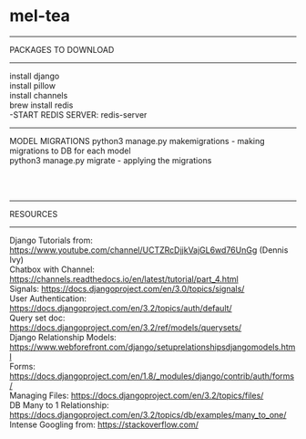 # mel-tea

*******************
PACKAGES TO DOWNLOAD
*******************

install django <br>
install pillow <br>
install channels <br>
brew install redis <br>
    -START REDIS SERVER: redis-server

*******************
MODEL MIGRATIONS
python3 manage.py makemigrations - making migrations to DB for each model <br>
python3 manage.py migrate - applying the migrations <br>


<br>
<br>





*******************
RESOURCES
*******************
Django Tutorials from:      https://www.youtube.com/channel/UCTZRcDjjkVajGL6wd76UnGg (Dennis Ivy) <br>
Chatbox with Channel:       https://channels.readthedocs.io/en/latest/tutorial/part_4.html <br>
Signals:                    https://docs.djangoproject.com/en/3.0/topics/signals/ <br>
User Authentication:        https://docs.djangoproject.com/en/3.2/topics/auth/default/ <br>
Query set doc:              https://docs.djangoproject.com/en/3.2/ref/models/querysets/ <br>
Django Relationship Models: https://www.webforefront.com/django/setuprelationshipsdjangomodels.html <br>
Forms:                      https://docs.djangoproject.com/en/1.8/_modules/django/contrib/auth/forms/ <br>
Managing Files:             https://docs.djangoproject.com/en/3.2/topics/files/ <br>
DB Many to 1 Relationship:  https://docs.djangoproject.com/en/3.2/topics/db/examples/many_to_one/ <br>
Intense Googling from:      https://stackoverflow.com/ <br>






 